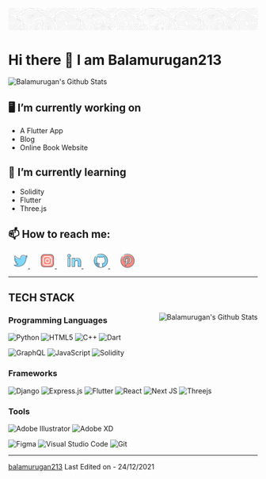 <!-- ![Github Banner](./forGithub-01.jpg) -->

![Github Banner](./banner-02.png )


# Hi there 👋 I am Balamurugan213

<img align="" src="https://github-readme-stats.vercel.app/api?username=balamurugan213&include_all_commits=true&count_private=true&show_icons=true&line_height=23.5&title_color=F15F86&icon_color=F15F86&text_color=7180F4&bg_color=0,141E30,243B55" alt="Balamurugan's Github Stats">

## 🖥️ I’m currently working on

- A Flutter App
- Blog
- Online Book Website

## 📒 I’m currently learning

- Solidity
- Flutter
- Three.js

<!-- - 💬 Ask me about ... -->
## 📫 How to reach me:

<p > 
  <a href="https://twitter.com/Balamurugan_213" target="_blank" style="padding:10px"> 
    <img src="./Assets/bird_logo_twitter_icon.svg" alt="twitter" width="30" height="30"/> 
  </a>
  <a href="https://www.instagram.com/balamurugan213_/" target="_blank" style="padding:10px"> 
    <img src="./Assets/instagram_logo_icon.svg" alt="instagram" width="30" height="30"/> 
  </a> 
  <a href="https://www.linkedin.com/in/balamurugan213/" target="_blank" style="padding:10px"> 
    <img src="./Assets/linkedin_logo_icon.svg" alt="linkedin" width="30" height="30"/> 
  </a>  
   <!-- <a href="https://www.linux.org/" target="_blank" style="padding:10px"> 
    <img src="./assets/email_envelope_gmail_letter_logo_icon.svg" alt="linux" width="30" height="30"/> 
  </a>  -->
  <a href="https://github.com/balamurugan213" target="_blank" style="padding:10px"> 
    <img src="./Assets/github_logo_icon.svg" alt="github" width="30" height="30"/> 
  </a> 
  <a href="https://id.pinterest.com/balamurugan213/_saved/" target="_blank" style="padding:10px"> 
    <img src="./Assets/logo_pin_pinterest_icon.svg" alt="pinterest" width="30" height="30"/> 
  </a>
</p>

<!-- - 😄 Pronouns: ...
- ⚡ Fun fact: ... -->

---
## TECH STACK

<img align="right" src="https://github-readme-stats.vercel.app/api/top-langs/?username=balamurugan213&hide=css,typescript,swift,jupyter,kotlin&langs_count=5" alt="Balamurugan's Github Stats">

### **Programming Languages**

![Python](https://img.shields.io/badge/python-2a9df4?style=for-the-badge&logo=python&logoColor=ffdd54)
![HTML5](https://img.shields.io/badge/html5-%23E34F26.svg?style=for-the-badge&logo=html5&logoColor=white)
![C++](https://img.shields.io/badge/c++-%2300599C.svg?style=for-the-badge&logo=c%2B%2B&logoColor=white)
![Dart](https://img.shields.io/badge/dart-%230175C2.svg?style=for-the-badge&logo=dart&logoColor=white)

![GraphQL](https://img.shields.io/badge/-GraphQL-E10098?style=for-the-badge&logo=graphql&logoColor=white)
![JavaScript](https://img.shields.io/badge/javascript-%23323330.svg?style=for-the-badge&logo=javascript&logoColor=%23F7DF1E)
![Solidity](https://img.shields.io/badge/Solidity-%23363636.svg?style=for-the-badge&logo=solidity&logoColor=white)



### **Frameworks**

![Django](https://img.shields.io/badge/django-%23092E20.svg?style=for-the-badge&logo=django&logoColor=white)
![Express.js](https://img.shields.io/badge/express.js-%23304d59.svg?style=for-the-badge&logo=express&logoColor=%2361DAFB)
![Flutter](https://img.shields.io/badge/Flutter-%2302569B.svg?style=for-the-badge&logo=Flutter&logoColor=white)
![React](https://img.shields.io/badge/react-%2320232a.svg?style=for-the-badge&logo=react&logoColor=%2361DAFB)
![Next JS](https://img.shields.io/badge/Next-black?style=for-the-badge&logo=next.js&logoColor=white)
![Threejs](https://img.shields.io/badge/threejs-black?style=for-the-badge&logo=three.js&logoColor=white)

### **Tools**

![Adobe Illustrator](https://img.shields.io/badge/adobeillustrator-%23FF9A00.svg?style=for-the-badge&logo=adobeillustrator&logoColor=white)
![Adobe XD](https://img.shields.io/badge/Adobe%20XD-470137?style=for-the-badge&logo=Adobe%20XD&logoColor=#FF61F6)
<!-- ![Blender](https://img.shields.io/badge/blender-%23F5792A.svg?style=for-the-badge&logo=blender&logoColor=white) -->
![Figma](https://img.shields.io/badge/figma-%23F24E1E.svg?style=for-the-badge&logo=figma&logoColor=white)
![Visual Studio Code](https://img.shields.io/badge/Visual%20Studio%20Code-0078d7.svg?style=for-the-badge&logo=visual-studio-code&logoColor=white)
![Git](https://img.shields.io/badge/git-%23F05033.svg?style=for-the-badge&logo=git&logoColor=white)

---

[balamurugan213](http://balamurugan213.me/Portfolio/)
Last Edited on - 24/12/2021

